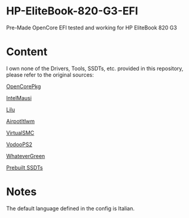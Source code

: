 # HP-EliteBook-820-G3-EFI
Pre-Made OpenCore EFI tested and working for HP EliteBook 820 G3

# Content
I own none of the Drivers, Tools, SSDTs, etc. provided in this repository, please refer to the original sources:

[OpenCorePkg](https://github.com/acidanthera/OpenCorePkg)

[IntelMausi](https://github.com/acidanthera/IntelMausi)

[Lilu](https://github.com/acidanthera/Lilu)

[AirpotItlwm](https://github.com/OpenIntelWireless/itlwm)

[VirtualSMC](https://github.com/acidanthera/VirtualSMC)

[VodooPS2](https://github.com/acidanthera/VoodooPS2)

[WhateverGreen](https://github.com/acidanthera/WhateverGreen)

[Prebuilt SSDTs](https://github.com/dortania/Getting-Started-With-ACPI)

# Notes
The default language defined in the config is Italian.

